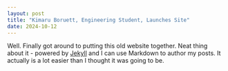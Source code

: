 ```yaml
---
layout: post
title: "Kimaru Boruett, Engineering Student, Launches Site"
date: 2024-10-12
---
```


Well. Finally got around to putting this old website together. Neat thing about it - powered by [Jekyll](http://jekyllrb.com) and I can use Markdown to author my posts. It actually is a lot easier than I thought it was going to be.
